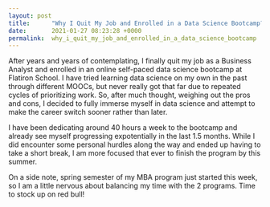 ```yaml
---
layout: post
title:      "Why I Quit My Job and Enrolled in a Data Science Bootcamp?"
date:       2021-01-27 08:23:28 +0000
permalink:  why_i_quit_my_job_and_enrolled_in_a_data_science_bootcamp
---
```



After years and years of contemplating, I finally quit my job as a Business Analyst and enrolled in an online self-paced data science bootcamp at Flatiron School. I have tried learning data science on my own in the past through different MOOCs, but never really got that far due to repeated cycles of prioritizing work. So, after much thought, weighing out the pros and cons, I decided to fully immerse myself in data science and attempt to make the career switch sooner rather than later.

I have been dedicating around 40 hours a week to the bootcamp and already see myself progressing expotentially in the last 1.5 months. While I did encounter some personal hurdles along the way and ended up having to take a short break, I am more focused that ever to finish the program by this summer.

On a side note, spring semester of my MBA program just started this week, so I am a little nervous about balancing my time with the 2 programs. Time to stock up on red bull!




